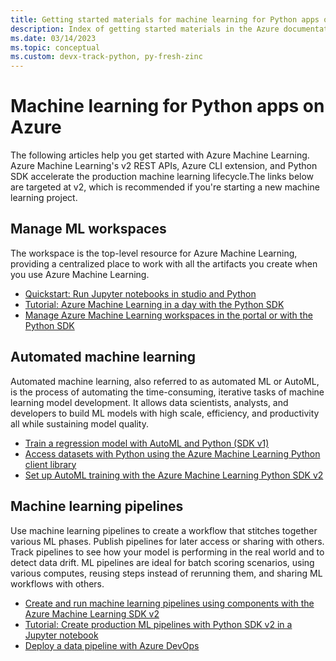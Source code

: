 ```yaml
---
title: Getting started materials for machine learning for Python apps on Azure
description: Index of getting started materials in the Azure documentation for machine learning for Python apps.
ms.date: 03/14/2023
ms.topic: conceptual
ms.custom: devx-track-python, py-fresh-zinc
---
```


# Machine learning for Python apps on Azure

The following articles help you get started with Azure Machine Learning. Azure Machine Learning's v2 REST APIs, Azure CLI extension, and Python SDK accelerate the production machine learning lifecycle.The links below are targeted at v2, which is recommended if you're starting a new machine learning project.

## Manage ML workspaces

The workspace is the top-level resource for Azure Machine Learning, providing a centralized place to work with all the artifacts you create when you use Azure Machine Learning.

- [Quickstart: Run Jupyter notebooks in studio and Python](/azure/machine-learning/quickstart-run-notebooks)
- [Tutorial: Azure Machine Learning in a day with the Python SDK](/azure/machine-learning/tutorial-azure-ml-in-a-day)
- [Manage Azure Machine Learning workspaces in the portal or with the Python SDK](/azure/machine-learning/how-to-manage-workspace)

## Automated machine learning

Automated machine learning, also referred to as automated ML or AutoML, is the process of automating the time-consuming, iterative tasks of machine learning model development. It allows data scientists, analysts, and developers to build ML models with high scale, efficiency, and productivity all while sustaining model quality.

- [Train a regression model with AutoML and Python (SDK v1)](/azure/machine-learning/v1/how-to-auto-train-models-v1)
- [Access datasets with Python using the Azure Machine Learning Python client library](/azure/architecture/data-science-process/python-data-access)
- [Set up AutoML training with the Azure Machine Learning Python SDK v2](/azure/machine-learning/how-to-configure-auto-train)

## Machine learning pipelines

Use machine learning pipelines to create a workflow that stitches together various ML phases. Publish pipelines for later access or sharing with others. Track pipelines to see how your model is performing in the real world and to detect data drift. ML pipelines are ideal for batch scoring scenarios, using various computes, reusing steps instead of rerunning them, and sharing ML workflows with others.

- [Create and run machine learning pipelines using components with the Azure Machine Learning SDK v2](/azure/machine-learning/how-to-create-component-pipeline-python)
- [Tutorial: Create production ML pipelines with Python SDK v2 in a Jupyter notebook](/azure/machine-learning/tutorial-pipeline-python-sdk)
- [Deploy a data pipeline with Azure DevOps](/azure/devops/pipelines/apps/cd/azure/cicd-data-overview)
